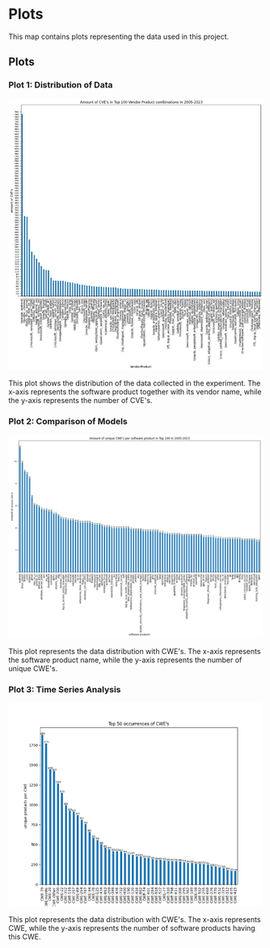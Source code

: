 # Plots

This map contains plots representing the data used in this project.

## Plots

### Plot 1: Distribution of Data

![Plot 1](Long_tail_plot-cve.png)

This plot shows the distribution of the data collected in the experiment. The x-axis represents the software product together with its vendor name, while the y-axis represents the number of CVE's.

### Plot 2: Comparison of Models

![Plot 2](itemsperuser.png)

This plot represents the data distribution with CWE's. The x-axis represents the software product name, while the y-axis represents the number of unique CWE's.

### Plot 3: Time Series Analysis

![Plot 3](usersperitem.png)

This plot represents the data distribution with CWE's. The x-axis represents CWE, while the y-axis represents the number of software products having this CWE. 
